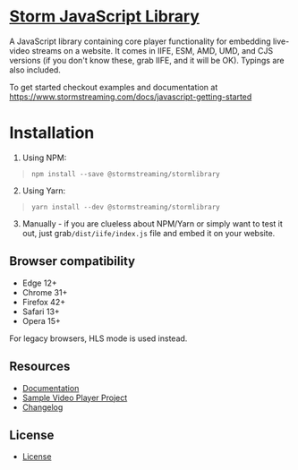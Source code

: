 # [Storm JavaScript Library](http://stormstreaming.com/)

A JavaScript library containing core player functionality for embedding live-video streams on a website. It comes in IIFE, ESM, AMD, UMD, and CJS versions (if you don't know these, grab IIFE, and it will be OK). Typings are also included.

To get started checkout examples and documentation at https://www.stormstreaming.com/docs/javascript-getting-started

# Installation

1. Using NPM:

> `npm install --save @stormstreaming/stormlibrary`

2. Using Yarn:

> `yarn install --dev @stormstreaming/stormlibrary`

3. Manually - if you are clueless about NPM/Yarn or simply want to test it out, just grab`/dist/iife/index.js` file and embed it on your website.

Browser compatibility
---------------------
* Edge 12+
* Chrome 31+
* Firefox 42+
* Safari 13+
* Opera 15+

For legacy browsers, HLS mode is used instead.

## Resources

- [Documentation](https://www.stormstreaming.com/docs)
- [Sample Video Player Project](https://github.com/StormStreaming/stormplayer-js)
- [Changelog](CHANGELOG.md)


## License

- [License](LICENSE.txt)